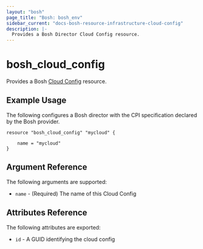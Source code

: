 ```yaml
---
layout: "bosh"
page_title: "Bosh: bosh_env"
sidebar_current: "docs-bosh-resource-infrastructure-cloud-config"
description: |-
  Provides a Bosh Director Cloud Config resource.
---
```


# bosh\_cloud\_config

Provides a Bosh [Cloud Config](https://bosh.io/docs/cloud-config.html) resource.

## Example Usage

The following configures a Bosh director with the CPI specification 
declared by the Bosh provider.

```
resource "bosh_cloud_config" "mycloud" {
    
    name = "mycloud"
}
```

## Argument Reference

The following arguments are supported:

* `name` - (Required) The name of this Cloud Config

## Attributes Reference

The following attributes are exported:

* `id` - A GUID identifying the cloud config